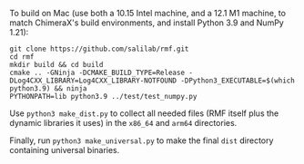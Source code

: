 To build on Mac (use both a 10.15 Intel machine, and a 12.1 M1 machine,
to match ChimeraX's build environments, and install Python 3.9 and NumPy 1.21):

```
git clone https://github.com/salilab/rmf.git
cd rmf
mkdir build && cd build
cmake .. -GNinja -DCMAKE_BUILD_TYPE=Release -DLog4CXX_LIBRARY=Log4CXX_LIBRARY-NOTFOUND -DPython3_EXECUTABLE=$(which python3.9) && ninja
PYTHONPATH=lib python3.9 ../test/test_numpy.py
```

Use `python3 make_dist.py` to collect all needed files (RMF itself plus
the dynamic libraries it uses) in the `x86_64` and `arm64` directories.

Finally, run `python3 make_universal.py` to make the final `dist` directory
containing universal binaries.
